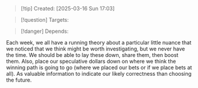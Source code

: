 
>[!tip] Created: [2025-03-16 Sun 17:03]

>[!question] Targets: 

>[!danger] Depends: 

Each week, we all have a running theory about a particular little nuance that we noticed that we think might be worth investigating, but we never have the time. We should be able to lay these down, share them, then boost them. Also, place our speculative dollars down on where we think the winning path is going to go (where we placed our bets or if we place bets at all). As valuable information to indicate our likely correctness than choosing the future. 